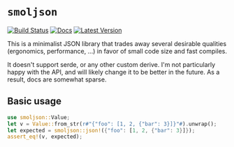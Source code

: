 # `smoljson`
[![Build Status](https://github.com/thomcc/smoljson/workflows/CI/badge.svg)](https://github.com/thomcc/smoljson/actions)
[![Docs](https://docs.rs/smoljson/badge.svg)](https://docs.rs/smoljson)
[![Latest Version](https://img.shields.io/crates/v/smoljson.svg)](https://crates.io/crates/smoljson)

This is a minimalist JSON library that trades away several desirable qualities (ergonomics, performance, ...) in favor of small code size and fast compiles.

It doesn't support serde, or any other custom derive. I'm not particularly happy with the API, and will likely change it to be better in the future. As a result, docs are somewhat sparse.

## Basic usage

```rust
use smoljson::Value;
let v = Value::from_str(r#"{"foo": [1, 2, {"bar": 3}]}"#).unwrap();
let expected = smoljson::json!({"foo": [1, 2, {"bar": 3}]});
assert_eq!(v, expected);
```
